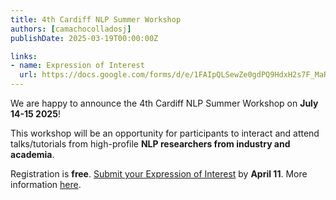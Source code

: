 ```yaml
---
title: 4th Cardiff NLP Summer Workshop
authors: [camachocolladosj]
publishDate: 2025-03-19T00:00:00Z

links:
- name: Expression of Interest
  url: https://docs.google.com/forms/d/e/1FAIpQLSewZe0gdPQ9HdxH2s7F_MaREX3Z5c82KmqRqcgwrvzXPRGh6w/viewform?usp=dialog
---
```


We are happy to announce the 4th Cardiff NLP Summer Workshop on **July 14-15 2025**!

This workshop will be an opportunity for participants to interact and attend talks/tutorials from high-profile **NLP researchers from industry and academia**.

Registration is **free**. [Submit your Expression of Interest](https://docs.google.com/forms/d/e/1FAIpQLSewZe0gdPQ9HdxH2s7F_MaREX3Z5c82KmqRqcgwrvzXPRGh6w/viewform?usp=dialog) by **April 11**. More information [here](https://www.cardiffnlpworkshop.org/).
